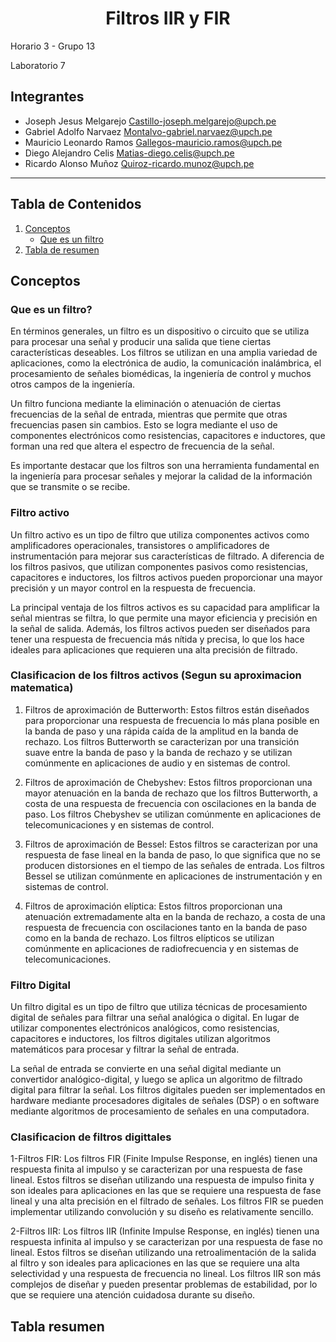 <h1 align="center"> Filtros IIR y FIR </h1>
Horario 3 - Grupo 13 

Laboratorio 7

## Integrantes

* Joseph Jesus Melgarejo Castillo-joseph.melgarejo@upch.pe
* Gabriel Adolfo Narvaez Montalvo-gabriel.narvaez@upch.pe
* Mauricio Leonardo Ramos Gallegos-mauricio.ramos@upch.pe
* Diego Alejandro Celis Matias-diego.celis@upch.pe 
* Ricardo Alonso Muñoz Quiroz-ricardo.munoz@upch.pe
---
## Tabla de Contenidos
1. [Conceptos](#Conceptos)
   * [Que es un filtro](https://github.com/JosephJesus24/GrupoSe-ales/blob/main/ISB/7.%20Filtro%20de%20se%C3%B1al%20ECG/Filtros_IIR_y_FIR.md#tabla-resumen)
2. [Tabla de resumen](https://github.com/JosephJesus24/GrupoSe-ales/blob/main/ISB/7.%20Filtro%20de%20se%C3%B1al%20ECG/Filtros_IIR_y_FIR.md#tabla-resumen)


## Conceptos

### Que es un filtro?

En términos generales, un filtro es un dispositivo o circuito que se utiliza para procesar una señal y producir una salida que tiene ciertas características deseables. Los filtros se utilizan en una amplia variedad de aplicaciones, como la electrónica de audio, la comunicación inalámbrica, el procesamiento de señales biomédicas, la ingeniería de control y muchos otros campos de la ingeniería.

Un filtro funciona mediante la eliminación o atenuación de ciertas frecuencias de la señal de entrada, mientras que permite que otras frecuencias pasen sin cambios. Esto se logra mediante el uso de componentes electrónicos como resistencias, capacitores e inductores, que forman una red que altera el espectro de frecuencia de la señal.

Es importante destacar que los filtros son una herramienta fundamental en la ingeniería para procesar señales y mejorar la calidad de la información que se transmite o se recibe.

### Filtro activo
Un filtro activo es un tipo de filtro que utiliza componentes activos como amplificadores operacionales, transistores o amplificadores de instrumentación para mejorar sus características de filtrado. A diferencia de los filtros pasivos, que utilizan componentes pasivos como resistencias, capacitores e inductores, los filtros activos pueden proporcionar una mayor precisión y un mayor control en la respuesta de frecuencia.

La principal ventaja de los filtros activos es su capacidad para amplificar la señal mientras se filtra, lo que permite una mayor eficiencia y precisión en la señal de salida. Además, los filtros activos pueden ser diseñados para tener una respuesta de frecuencia más nítida y precisa, lo que los hace ideales para aplicaciones que requieren una alta precisión de filtrado.

### Clasificacion de los filtros activos (Segun su aproximacion matematica) 

1. Filtros de aproximación de Butterworth: Estos filtros están diseñados para proporcionar una respuesta de frecuencia lo más plana posible en la banda de paso y una rápida caída de la amplitud en la banda de rechazo. Los filtros Butterworth se caracterizan por una transición suave entre la banda de paso y la banda de rechazo y se utilizan comúnmente en aplicaciones de audio y en sistemas de control.

2. Filtros de aproximación de Chebyshev: Estos filtros proporcionan una mayor atenuación en la banda de rechazo que los filtros Butterworth, a costa de una respuesta de frecuencia con oscilaciones en la banda de paso. Los filtros Chebyshev se utilizan comúnmente en aplicaciones de telecomunicaciones y en sistemas de control.

3. Filtros de aproximación de Bessel: Estos filtros se caracterizan por una respuesta de fase lineal en la banda de paso, lo que significa que no se producen distorsiones en el tiempo de las señales de entrada. Los filtros Bessel se utilizan comúnmente en aplicaciones de instrumentación y en sistemas de control.

4. Filtros de aproximación elíptica: Estos filtros proporcionan una atenuación extremadamente alta en la banda de rechazo, a costa de una respuesta de frecuencia con oscilaciones tanto en la banda de paso como en la banda de rechazo. Los filtros elípticos se utilizan comúnmente en aplicaciones de radiofrecuencia y en sistemas de telecomunicaciones.

###  Filtro Digital

Un filtro digital es un tipo de filtro que utiliza técnicas de procesamiento digital de señales para filtrar una señal analógica o digital. En lugar de utilizar componentes electrónicos analógicos, como resistencias, capacitores e inductores, los filtros digitales utilizan algoritmos matemáticos para procesar y filtrar la señal de entrada.

La señal de entrada se convierte en una señal digital mediante un convertidor analógico-digital, y luego se aplica un algoritmo de filtrado digital para filtrar la señal. Los filtros digitales pueden ser implementados en hardware mediante procesadores digitales de señales (DSP) o en software mediante algoritmos de procesamiento de señales en una computadora.


### Clasificacion de filtros digittales

1-Filtros FIR: Los filtros FIR (Finite Impulse Response, en inglés) tienen una respuesta finita al impulso y se caracterizan por una respuesta de fase lineal. Estos filtros se diseñan utilizando una respuesta de impulso finita y son ideales para aplicaciones en las que se requiere una respuesta de fase lineal y una alta precisión en el filtrado de señales. Los filtros FIR se pueden implementar utilizando convolución y su diseño es relativamente sencillo.

2-Filtros IIR: Los filtros IIR (Infinite Impulse Response, en inglés) tienen una respuesta infinita al impulso y se caracterizan por una respuesta de fase no lineal. Estos filtros se diseñan utilizando una retroalimentación de la salida al filtro y son ideales para aplicaciones en las que se requiere una alta selectividad y una respuesta de frecuencia no lineal. Los filtros IIR son más complejos de diseñar y pueden presentar problemas de estabilidad, por lo que se requiere una atención cuidadosa durante su diseño.


## Tabla resumen

